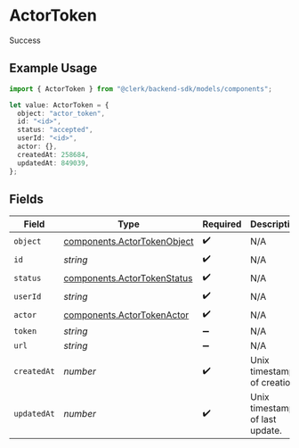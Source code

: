 # ActorToken

Success

## Example Usage

```typescript
import { ActorToken } from "@clerk/backend-sdk/models/components";

let value: ActorToken = {
  object: "actor_token",
  id: "<id>",
  status: "accepted",
  userId: "<id>",
  actor: {},
  createdAt: 258684,
  updatedAt: 849039,
};
```

## Fields

| Field                                                                      | Type                                                                       | Required                                                                   | Description                                                                |
| -------------------------------------------------------------------------- | -------------------------------------------------------------------------- | -------------------------------------------------------------------------- | -------------------------------------------------------------------------- |
| `object`                                                                   | [components.ActorTokenObject](../../models/components/actortokenobject.md) | :heavy_check_mark:                                                         | N/A                                                                        |
| `id`                                                                       | *string*                                                                   | :heavy_check_mark:                                                         | N/A                                                                        |
| `status`                                                                   | [components.ActorTokenStatus](../../models/components/actortokenstatus.md) | :heavy_check_mark:                                                         | N/A                                                                        |
| `userId`                                                                   | *string*                                                                   | :heavy_check_mark:                                                         | N/A                                                                        |
| `actor`                                                                    | [components.ActorTokenActor](../../models/components/actortokenactor.md)   | :heavy_check_mark:                                                         | N/A                                                                        |
| `token`                                                                    | *string*                                                                   | :heavy_minus_sign:                                                         | N/A                                                                        |
| `url`                                                                      | *string*                                                                   | :heavy_minus_sign:                                                         | N/A                                                                        |
| `createdAt`                                                                | *number*                                                                   | :heavy_check_mark:                                                         | Unix timestamp of creation.<br/>                                           |
| `updatedAt`                                                                | *number*                                                                   | :heavy_check_mark:                                                         | Unix timestamp of last update.<br/>                                        |